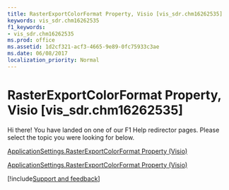 ```yaml
---
title: RasterExportColorFormat Property, Visio [vis_sdr.chm16262535]
keywords: vis_sdr.chm16262535
f1_keywords:
- vis_sdr.chm16262535
ms.prod: office
ms.assetid: 1d2cf321-acf3-4665-9e89-0fc75933c3ae
ms.date: 06/08/2017
localization_priority: Normal
---
```



# RasterExportColorFormat Property, Visio [vis_sdr.chm16262535]

Hi there! You have landed on one of our F1 Help redirector pages. Please select the topic you were looking for below.

[ApplicationSettings.RasterExportColorFormat Property (Visio)](https://msdn.microsoft.com/library/8306b2c1-d0a0-41ae-16de-0deb4d881604%28Office.15%29.aspx)

[ApplicationSettings.RasterExportColorFormat Property (Visio)](https://msdn.microsoft.com/library/12372e0c-42d0-2a06-777a-9ea66b8efaba.aspx)

[!include[Support and feedback](~/includes/feedback-boilerplate.md)]